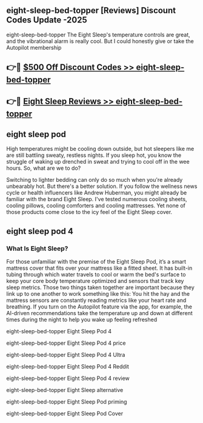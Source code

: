 ## eight-sleep-bed-topper [Reviews​] Discount Codes Update -2025

eight-sleep-bed-topper The Eight Sleep's temperature controls are great, and the vibrational alarm is really cool. But I could honestly give or take the Autopilot membership

## 👉🔴 [$500 Off Discount Codes >> eight-sleep-bed-topper](http://download.freeplayer.one?title=eight-sleep-bed-topper&ref=18-ES)

## 👉🔴 [Eight Sleep Reviews >> eight-sleep-bed-topper](http://download.freeplayer.one?title=eight-sleep-bed-topper&ref=18-ES)

## eight sleep pod

High temperatures might be cooling down outside, but hot sleepers like me are still battling sweaty, restless nights. If you sleep hot, you know the struggle of waking up drenched in sweat and trying to cool off in the wee hours. So, what are we to do?

Switching to lighter bedding can only do so much when you're already unbearably hot. But there's a better solution. If you follow the wellness news cycle or health influencers like Andrew Huberman, you might already be familiar with the brand Eight Sleep. I've tested numerous cooling sheets, cooling pillows, cooling comforters and cooling mattresses. Yet none of those products come close to the icy feel of the Eight Sleep cover.

## eight sleep pod 4

### What Is Eight Sleep?

For those unfamiliar with the premise of the Eight Sleep Pod, it’s a smart mattress cover that fits over your mattress like a fitted sheet. It has built-in tubing through which water travels to cool or warm the bed's surface to keep your core body temperature optimized and sensors that track key sleep metrics. Those two things taken together are important because they link up to one another to work something like this: You hit the hay and the mattress sensors are constantly reading metrics like your heart rate and breathing. If you turn on the Autopilot feature via the app, for example, the AI-driven recommendations take the temperature up and down at different times during the night to help you wake up feeling refreshed

eight-sleep-bed-topper Eight Sleep Pod 4

eight-sleep-bed-topper Eight Sleep Pod 4 price

eight-sleep-bed-topper Eight Sleep Pod 4 Ultra

eight-sleep-bed-topper Eight Sleep Pod 4 Reddit

eight-sleep-bed-topper Eight Sleep Pod 4 review

eight-sleep-bed-topper Eight Sleep alternative

eight-sleep-bed-topper Eight Sleep Pod priming

eight-sleep-bed-topper Eight Sleep Pod Cover